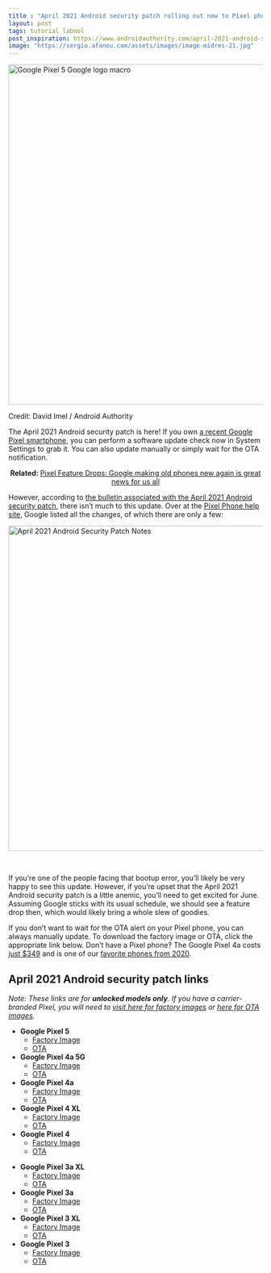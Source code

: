 ```yaml
---
title : "April 2021 Android security patch rolling out now to Pixel phones"
layout: post
tags: tutorial labnol
post_inspiration: https://www.androidauthority.com/april-2021-android-security-patch-1215208/
image: "https://sergio.afanou.com/assets/images/image-midres-21.jpg"
---
```


<p><html><body><img class="aligncenter size-large wp-image-1166774 noname aa-img" title="Google Pixel 5 Google logo macro" src="https://cdn57.androidauthority.net/wp-content/uploads/2020/10/Google-Pixel-5-Google-logo-macro-1200x675.jpg" alt="Google Pixel 5 Google logo macro" width="1200" height="675" data-attachment-id="1166774" srcset="https://cdn57.androidauthority.net/wp-content/uploads/2020/10/Google-Pixel-5-Google-logo-macro-1200x675.jpg 1200w, https://cdn57.androidauthority.net/wp-content/uploads/2020/10/Google-Pixel-5-Google-logo-macro-300x170.jpg 300w, https://cdn57.androidauthority.net/wp-content/uploads/2020/10/Google-Pixel-5-Google-logo-macro-768x432.jpg 768w, https://cdn57.androidauthority.net/wp-content/uploads/2020/10/Google-Pixel-5-Google-logo-macro-16x9.jpg 16w, https://cdn57.androidauthority.net/wp-content/uploads/2020/10/Google-Pixel-5-Google-logo-macro-32x18.jpg 32w, https://cdn57.androidauthority.net/wp-content/uploads/2020/10/Google-Pixel-5-Google-logo-macro-28x16.jpg 28w, https://cdn57.androidauthority.net/wp-content/uploads/2020/10/Google-Pixel-5-Google-logo-macro-56x32.jpg 56w, https://cdn57.androidauthority.net/wp-content/uploads/2020/10/Google-Pixel-5-Google-logo-macro-64x36.jpg 64w, https://cdn57.androidauthority.net/wp-content/uploads/2020/10/Google-Pixel-5-Google-logo-macro-712x400.jpg 712w, https://cdn57.androidauthority.net/wp-content/uploads/2020/10/Google-Pixel-5-Google-logo-macro-1000x563.jpg 1000w, https://cdn57.androidauthority.net/wp-content/uploads/2020/10/Google-Pixel-5-Google-logo-macro-792x446.jpg 792w, https://cdn57.androidauthority.net/wp-content/uploads/2020/10/Google-Pixel-5-Google-logo-macro-1280x720.jpg 1280w, https://cdn57.androidauthority.net/wp-content/uploads/2020/10/Google-Pixel-5-Google-logo-macro-840x472.jpg 840w, https://cdn57.androidauthority.net/wp-content/uploads/2020/10/Google-Pixel-5-Google-logo-macro-1340x754.jpg 1340w, https://cdn57.androidauthority.net/wp-content/uploads/2020/10/Google-Pixel-5-Google-logo-macro-770x433.jpg 770w, https://cdn57.androidauthority.net/wp-content/uploads/2020/10/Google-Pixel-5-Google-logo-macro-355x200.jpg 355w, https://cdn57.androidauthority.net/wp-content/uploads/2020/10/Google-Pixel-5-Google-logo-macro-675x380.jpg 675w, https://cdn57.androidauthority.net/wp-content/uploads/2020/10/Google-Pixel-5-Google-logo-macro.jpg 1919w" sizes="(max-width: 1200px) 100vw, 1200px" /></p>
<div class="aa-img-source-credit">
<div class="aa-img-source-and-credit full">
<div class="aa-img-credit text-right"><span>Credit: </span>David Imel / Android Authority</div>
</div>
</div>
<p>The April 2021 Android security patch is here! If you own <a href="https://www.androidauthority.com/google-phones-835059/">a recent Google Pixel smartphone</a>, you can perform a software update check now in System Settings to grab it. You can also update manually or simply wait for the OTA notification.</p>
<p style="text-align: center;"><strong>Related: </strong><a href="https://www.androidauthority.com/google-pixel-feature-drops-1066030/">Pixel Feature Drops: Google making old phones new again is great news for us all</a></p>
<p>However, according to <a href="https://source.android.com/security/bulletin/2021-04-01">the bulletin associated with the April 2021 Android security patch</a>, there isn&#8217;t much to this update. Over at the <a href="https://support.google.com/pixelphone/thread/105130965">Pixel Phone help site</a>, Google listed all the changes, of which there are only a few:</p>
<p><img class="aligncenter size-full wp-image-1215212 noname aa-img" title="April 2021 Android Security Patch Notes" src="https://cdn57.androidauthority.net/wp-content/uploads/2021/04/April-2021-Android-Security-Patch-Notes.jpg" alt="April 2021 Android Security Patch Notes" width="1147" height="645" data-attachment-id="1215212" srcset="https://cdn57.androidauthority.net/wp-content/uploads/2021/04/April-2021-Android-Security-Patch-Notes.jpg 1147w, https://cdn57.androidauthority.net/wp-content/uploads/2021/04/April-2021-Android-Security-Patch-Notes-300x170.jpg 300w, https://cdn57.androidauthority.net/wp-content/uploads/2021/04/April-2021-Android-Security-Patch-Notes-768x432.jpg 768w, https://cdn57.androidauthority.net/wp-content/uploads/2021/04/April-2021-Android-Security-Patch-Notes-16x9.jpg 16w, https://cdn57.androidauthority.net/wp-content/uploads/2021/04/April-2021-Android-Security-Patch-Notes-32x18.jpg 32w, https://cdn57.androidauthority.net/wp-content/uploads/2021/04/April-2021-Android-Security-Patch-Notes-28x16.jpg 28w, https://cdn57.androidauthority.net/wp-content/uploads/2021/04/April-2021-Android-Security-Patch-Notes-56x31.jpg 56w, https://cdn57.androidauthority.net/wp-content/uploads/2021/04/April-2021-Android-Security-Patch-Notes-64x36.jpg 64w, https://cdn57.androidauthority.net/wp-content/uploads/2021/04/April-2021-Android-Security-Patch-Notes-712x400.jpg 712w, https://cdn57.androidauthority.net/wp-content/uploads/2021/04/April-2021-Android-Security-Patch-Notes-1000x562.jpg 1000w, https://cdn57.androidauthority.net/wp-content/uploads/2021/04/April-2021-Android-Security-Patch-Notes-792x446.jpg 792w, https://cdn57.androidauthority.net/wp-content/uploads/2021/04/April-2021-Android-Security-Patch-Notes-840x472.jpg 840w, https://cdn57.androidauthority.net/wp-content/uploads/2021/04/April-2021-Android-Security-Patch-Notes-770x433.jpg 770w, https://cdn57.androidauthority.net/wp-content/uploads/2021/04/April-2021-Android-Security-Patch-Notes-356x200.jpg 356w, https://cdn57.androidauthority.net/wp-content/uploads/2021/04/April-2021-Android-Security-Patch-Notes-675x380.jpg 675w" sizes="(max-width: 1147px) 100vw, 1147px" /></p>
<div class="aa-img-source-credit"></div>
<p> </p>
<p>If you&#8217;re one of the people facing that bootup error, you&#8217;ll likely be very happy to see this update. However, if you&#8217;re upset that the April 2021 Android security patch is a little anemic, you&#8217;ll need to get excited for June. Assuming Google sticks with its usual schedule, we should see a feature drop then, which would likely bring a whole slew of goodies.</p>
<p>If you don&#8217;t want to wait for the OTA alert on your Pixel phone, you can always manually update. To download the factory image or OTA, click the appropriate link below. Don&#8217;t have a Pixel phone? The Google Pixel 4a costs <a href="https://www.androidauthority.com/google-pixel-4a-1047299/">just $349</a> and is one of our <a href="https://www.androidauthority.com/best-smartphone-editors-choice-1186784/">favorite phones from 2020</a>.</p>
<h2>April 2021 Android security patch links</h2>
<p><em>Note: These links are for <strong>unlocked models only</strong>. If you have a carrier-branded Pixel, you will need to <a href="https://developers.google.com/android/images">visit here for factory images</a> or <a href="https://developers.google.com/android/ota">here for OTA images</a>.</em></p>
<div class="ezcol ezcol-one-half">
<ul>
<li><strong>Google Pixel 5</strong>
<ul>
<li><a href="https://dl.google.com/dl/android/aosp/redfin-rq2a.210405.005-factory-ddb75a1f.zip">Factory Image</a></li>
<li><a href="https://dl.google.com/dl/android/aosp/redfin-ota-rq2a.210405.005-bb19e670.zip">OTA</a></li>
</ul>
</li>
<li><strong>Google Pixel 4a 5G</strong>
<ul>
<li><a href="https://dl.google.com/dl/android/aosp/bramble-rq2a.210405.005-factory-092bbed1.zip">Factory Image</a></li>
<li><a href="https://dl.google.com/dl/android/aosp/bramble-ota-rq2a.210405.005-fd20960f.zip">OTA</a></li>
</ul>
</li>
<li><strong>Google Pixel 4a</strong>
<ul>
<li><a href="https://dl.google.com/dl/android/aosp/sunfish-ota-rq2a.210405.005-0c8ee3a0.zip">Factory Image</a></li>
<li><a href="https://dl.google.com/dl/android/aosp/sunfish-ota-rq1a.210205.004-1f66abd9.zip">OTA</a></li>
</ul>
</li>
<li><strong>Google Pixel 4 XL</strong>
<ul>
<li><a href="https://dl.google.com/dl/android/aosp/coral-rq2a.210405.005-factory-eba0f8e1.zip">Factory Image</a></li>
<li><a href="https://dl.google.com/dl/android/aosp/coral-ota-rq2a.210405.005-0d148a1d.zip">OTA</a></li>
</ul>
</li>
<li><strong>Google Pixel 4</strong>
<ul>
<li><a href="https://dl.google.com/dl/android/aosp/flame-rq2a.210405.005-factory-d3efc764.zip">Factory Image</a></li>
<li><a href="https://dl.google.com/dl/android/aosp/flame-ota-rq2a.210405.005-ec0467a7.zip">OTA</a></li>
</ul>
</li>
</ul>
</div> <div class="ezcol ezcol-one-half ezcol-last">
<ul>
<li><strong>Google Pixel 3a XL</strong>
<ul>
<li><a href="https://dl.google.com/dl/android/aosp/bonito-rq2a.210405.005-factory-37d05dc2.zip">Factory Image</a></li>
<li><a href="https://dl.google.com/dl/android/aosp/bonito-ota-rq2a.210405.005-20ef70cd.zip">OTA</a></li>
</ul>
</li>
<li><strong>Google Pixel 3a</strong>
<ul>
<li><a href="https://dl.google.com/dl/android/aosp/sargo-rq2a.210405.005-factory-5c82997c.zip">Factory Image</a></li>
<li><a href="https://dl.google.com/dl/android/aosp/sargo-ota-rq2a.210405.005-3373b9d0.zip">OTA</a></li>
</ul>
</li>
<li><strong>Google Pixel 3 XL</strong>
<ul>
<li><a href="https://dl.google.com/dl/android/aosp/crosshatch-rq2a.210405.005-factory-4b22f2d6.zip">Factory Image</a></li>
<li><a href="https://dl.google.com/dl/android/aosp/crosshatch-ota-rq2a.210405.005-846f501d.zip">OTA</a></li>
</ul>
</li>
<li><strong>Google Pixel 3</strong>
<ul>
<li><a href="https://dl.google.com/dl/android/aosp/blueline-rq2a.210405.005-factory-f855106f.zip">Factory Image</a></li>
<li><a href="https://dl.google.com/dl/android/aosp/blueline-ota-rq2a.210405.005-385e0fc6.zip">OTA</a></li>
</ul>
</li>
</ul>
</div><div class="ezcol-divider"></div>
</body></html></p>
